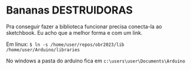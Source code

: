 # Bananas DESTRUIDORAS

Pra conseguir fazer a biblioteca funcionar precisa conecta-la ao sketchbook.
Eu acho que a melhor forma e com um link.

Em linux: 
    `$ ln -s /home/user/repos/obr2023/lib /home/user/Arduino/libraries`

No windows a pasta do arduino fica em `c:\users\user\Documents\Arduino`